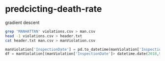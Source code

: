 # predcicting-death-rate
gradient descent


```bash
grep 'MANHATTAN' violations.csv > man.csv
head -1 violations.csv > header.txt
cat header.txt man.csv > manViolation.csv
```

```python
manViolation['InspectionDate'] = pd.to_datetime(manViolation['InspectionDate'])
df = manViolation[(manViolation['InspectionDate']> datetime.date(2018,9,30)) & (manViolation['InspectionDate']<datetime.date(2019,1,1))]
```
